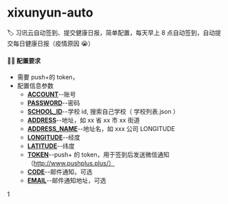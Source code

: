 # xixunyun-auto

🏷️ 习讯云自动签到、提交健康日报，简单配置，每天早上 8 点自动签到，自动提交每日健康日报（疫情原因 😭）

#### 😶‍🌫️ 配置要求

- 需要 push+的 token，
- 配置信息参数
  - **<u>ACCOUNT</u>**--账号
  - **<u>PASSWORD</u>**--密码
  - **<u>SCHOOL_ID</u>**--学校 id, 搜索自己学校（ 学校列表.json ）
  - **<u>ADDRESS</u>**--地址，如 xx 省 xx 市 xx 街道
  - **<u>ADDRESS_NAME</u>**--地址名，如 xxx 公司 LONGITUDE
  - **<u>LONGITUDE</u>**--经度
  - **<u>LATITUDE</u>**--纬度
  - **<u>TOKEN</u>**--push+ 的 token，用于签到后发送微信通知 （http://www.pushplus.plus/）
  - **<u>CODE</u>**--邮件通知，可选
  - **<u>EMAIL</u>**--邮件通知地址，可选

1
